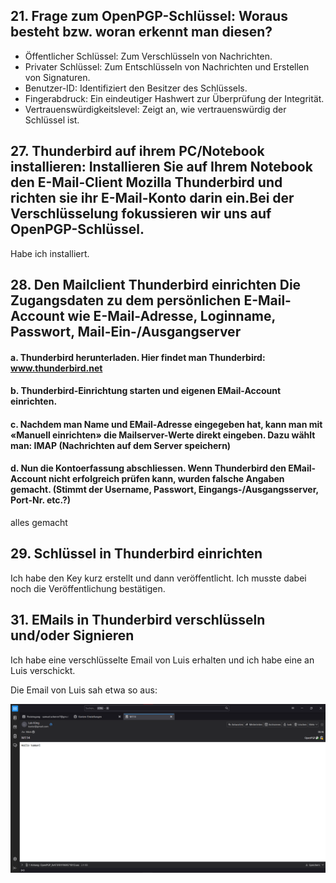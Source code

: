 ## 21. Frage zum OpenPGP-Schlüssel: Woraus besteht bzw. woran erkennt man diesen?

- Öffentlicher Schlüssel: Zum Verschlüsseln von Nachrichten.
- Privater Schlüssel: Zum Entschlüsseln von Nachrichten und Erstellen von Signaturen.
- Benutzer-ID: Identifiziert den Besitzer des Schlüssels.
- Fingerabdruck: Ein eindeutiger Hashwert zur Überprüfung der Integrität.
- Vertrauenswürdigkeitslevel: Zeigt an, wie vertrauenswürdig der Schlüssel ist.

## 27. Thunderbird auf ihrem PC/Notebook installieren: Installieren Sie auf Ihrem Notebook den E-Mail-Client Mozilla Thunderbird und richten sie ihr E-Mail-Konto darin ein.Bei der Verschlüsselung fokussieren wir uns auf OpenPGP-Schlüssel.

Habe ich installiert.

## 28. Den Mailclient Thunderbird einrichten Die Zugangsdaten zu dem persönlichen E-Mail-Account wie E-Mail-Adresse, Loginname, Passwort, Mail-Ein-/Ausgangserver

#### a. Thunderbird herunterladen. Hier findet man Thunderbird: www.thunderbird.net
#### b. Thunderbird-Einrichtung starten und eigenen EMail-Account einrichten.
#### c. Nachdem man Name und EMail-Adresse eingegeben hat, kann man mit «Manuell einrichten» die Mailserver-Werte direkt eingeben. Dazu wählt man: IMAP (Nachrichten auf dem Server speichern) 
#### d. Nun die Kontoerfassung abschliessen. Wenn Thunderbird den EMail-Account nicht erfolgreich prüfen kann, wurden falsche Angaben gemacht. (Stimmt der Username, Passwort, Eingangs-/Ausgangsserver, Port-Nr. etc.?)

alles gemacht

## 29. Schlüssel in Thunderbird einrichten

Ich habe den Key kurz erstellt und dann veröffentlicht. Ich musste dabei noch die Veröffentlichung bestätigen.

## 31. EMails in Thunderbird verschlüsseln und/oder Signieren

Ich habe eine verschlüsselte Email von Luis erhalten und ich habe eine an Luis verschickt. 

Die Email von Luis sah etwa so aus:

![Thunderbird-Screenshot](images/Thunderbird_Screenshot_Send_Encrypted_Email%20-%20Kopie.png)
